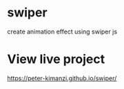 # swiper
create animation effect using swiper js


# View live project 
https://peter-kimanzi.github.io/swiper/
